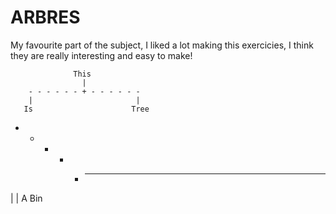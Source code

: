 # ARBRES
My favourite part of the subject, I liked a lot making this exercicies, I think they are really interesting and easy to make!



                  This
                    |
        - - - - - - + - - - - - - 
        |                       |
       Is                      Tree
- - - - + - - - -
|               |
A              Bin
